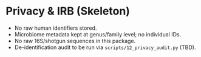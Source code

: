 # Privacy & IRB (Skeleton)
- No raw human identifiers stored.
- Microbiome metadata kept at genus/family level; no individual IDs.
- No raw 16S/shotgun sequences in this package.
- De-identification audit to be run via `scripts/12_privacy_audit.py` (TBD).
